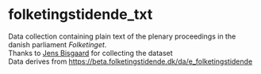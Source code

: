 # folketingstidende_txt
Data collection containing plain text of the plenary proceedings in the danish parliament <i>Folketinget</i>. <br>
Thanks to <a href="https://github.com/jensbisgaard">Jens Bisgaard</a> for collecting the dataset<br>
Data derives from https://beta.folketingstidende.dk/da/e_folketingstidende 
